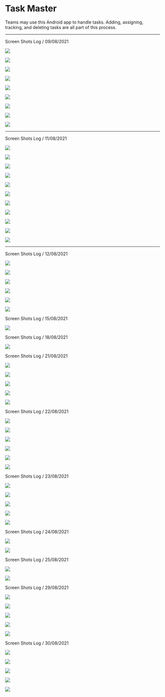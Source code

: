 # Task Master

Teams may use this Android app to handle tasks. Adding, assigning, tracking, and deleting tasks are
all part of this process.


***

Screen Shots Log / 09/08/2021

![](screenshots/lab27/Screenshot_1.png)

![](screenshots/lab27/Screenshot_2.png)

![](screenshots/lab27/Screenshot_3.png)

![](screenshots/lab27/Screenshot_4.png)

![](screenshots/lab27/Screenshot_5.png)

![](screenshots/lab27/Screenshot_6.png)

![](screenshots/lab27/Screenshot_7.png)

![](screenshots/lab27/Screenshot_8.png)

![](screenshots/lab27/Screenshot_9.png)


***

Screen Shots Log / 11/08/2021

![](screenshots/lab28/Screenshot_1.png)

![](screenshots/lab28/Screenshot_2.png)

![](screenshots/lab28/Screenshot_3.png)

![](screenshots/lab28/Screenshot_4.png)

![](screenshots/lab28/Screenshot_5.png)

![](screenshots/lab28/Screenshot_6.png)

![](screenshots/lab28/Screenshot_7.png)

![](screenshots/lab28/Screenshot_8.png)

![](screenshots/lab28/Screenshot_9.png)

![](screenshots/lab28/Screenshot_10.png)

![](screenshots/lab28/Screenshot_11.png)

***

Screen Shots Log / 12/08/2021

![](screenshots/lab29/Screenshot_1.png)

![](screenshots/lab29/Screenshot_2.png)

![](screenshots/lab29/Screenshot_3.png)

![](screenshots/lab29/Screenshot_4.png)

![](screenshots/lab29/Screenshot_5.png)

![](screenshots/lab29/Screenshot_6.png)

Screen Shots Log / 15/08/2021

![](screenshots/lab31/Screenshot_1.png)

Screen Shots Log / 18/08/2021

![](screenshots/lab32/Screenshot_1.png)

Screen Shots Log / 21/08/2021

![](screenshots/lab33/Screenshot1.png)

![](screenshots/lab33/Screenshot2.png)

![](screenshots/lab33/Screenshot3.png)

![](screenshots/lab33/Screenshot4.png)

![](screenshots/lab33/Screenshot5.png)

Screen Shots Log / 22/08/2021

![](screenshots/lab36/Screenshot1.png)

![](screenshots/lab36/Screenshot2.png)

![](screenshots/lab36/Screenshot3.png)

![](screenshots/lab36/Screenshot4.png)

![](screenshots/lab36/Screenshot5.png)

![](screenshots/lab36/Screenshot6.png)


Screen Shots Log / 23/08/2021

![](screenshots/lab37/Screenshot1.png)

![](screenshots/lab37/Screenshot2.png)

![](screenshots/lab37/Screenshot3.png)

![](screenshots/lab37/Screenshot4.png)

![](screenshots/lab37/Screenshot5.png)

Screen Shots Log / 24/08/2021

![](screenshots/lab38/Screenshot1.png)

![](screenshots/lab38/Screenshot2.png)

Screen Shots Log / 25/08/2021

![](screenshots/lab39/Screenshot1.png)

![](screenshots/lab39/Screenshot2.png)

Screen Shots Log / 29/08/2021

![](screenshots/lab41/screenshot1.png)

![](screenshots/lab41/screenshot2.png)

![](screenshots/lab41/screenshot3.png)

![](screenshots/lab41/screenshot4.png)

![](screenshots/lab41/screenshot5.png)

Screen Shots Log / 30/08/2021

![](screenshots/lab42/screenshot1.png)

![](screenshots/lab42/screenshot2.png)

![](screenshots/lab42/screenshot3.png)

![](screenshots/lab42/screenshot4.png)

![](screenshots/lab42/screenshot5.png)